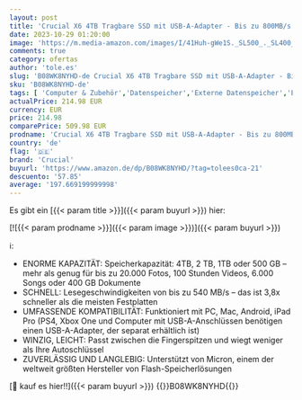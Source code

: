 ```yaml
---
layout: post
title: 'Crucial X6 4TB Tragbare SSD mit USB-A-Adapter - Bis zu 800MB/s - PC und Mac  USB 3.2 Externes Solid-State-Laufwerk - CT4000X6SSD9'
date: 2023-10-29 01:20:00
image: 'https://m.media-amazon.com/images/I/41Huh-gWe1S._SL500_._SL400_.jpg'
comments: true
category: ofertas
author: 'tole.es'
slug: 'B08WK8NYHD-de Crucial X6 4TB Tragbare SSD mit USB-A-Adapter - Bis zu...'
sku: 'B08WK8NYHD-de'
tags: [ 'Computer & Zubehör','Datenspeicher','Externe Datenspeicher','Externe SSD','crucial','🇩🇪', ]
actualPrice: 214.98 EUR
currency: EUR
price: 214.98
comparePrice: 509.98 EUR
prodname: 'Crucial X6 4TB Tragbare SSD mit USB-A-Adapter - Bis zu 800MB/s - PC und Mac  USB 3.2 Externes Solid-State-Laufwerk - CT4000X6SSD9'
country: 'de'
flag: '🇩🇪'
brand: 'Crucial'
buyurl: 'https://www.amazon.de/dp/B08WK8NYHD/?tag=tolees0ca-21'
descuento: '57.85'
average: '197.669199999998'
---
```


Es gibt ein [{{< param title >}}]({{< param buyurl >}}) hier:

[![{{< param prodname >}}]({{< param image >}})]({{< param buyurl >}})

ℹ️:

- ENORME KAPAZITÄT: Speicherkapazität: 4TB, 2 TB, 1TB oder 500 GB – mehr als genug für bis zu 20.000 Fotos, 100 Stunden Videos, 6.000 Songs oder 400 GB Dokumente
- SCHNELL: Lesegeschwindigkeiten von bis zu 540 MB/s – das ist 3,8x schneller als die meisten Festplatten
- UMFASSENDE KOMPATIBILITÄT: Funktioniert mit PC, Mac, Android, iPad Pro (PS4, Xbox One und Computer mit USB-A-Anschlüssen benötigen einen USB-A-Adapter, der separat erhältlich ist)
- WINZIG, LEICHT: Passt zwischen die Fingerspitzen und wiegt weniger als Ihre Autoschlüssel
- ZUVERLÄSSIG UND LANGLEBIG: Unterstützt von Micron, einem der weltweit größten Hersteller von Flash-Speicherlösungen

[🛒 kauf es hier!!]({{< param buyurl >}})
{{<world>}}B08WK8NYHD{{</world>}}
